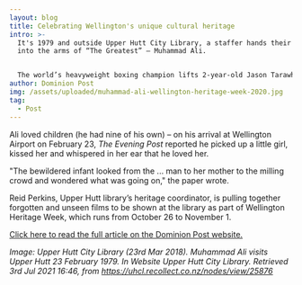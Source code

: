 ```yaml
---
layout: blog
title: Celebrating Wellington's unique cultural heritage
intro: >-
  It's 1979 and outside Upper Hutt City Library, a staffer hands their child
  into the arms of “The Greatest” – Muhammad Ali.


  The world’s heavyweight boxing champion lifts 2-year-old Jason Tarawhiti to his cheek for a hug and a photograph is taken. Television crews are everywhere. Having won the title five months prior, Ali was in the city simply because Heretaunga-based coach Alan Scaife had invited him.
author: Dominion Post
img: /assets/uploaded/muhammad-ali-wellington-heritage-week-2020.jpg
tag:
  - Post
---
```

Ali loved children (he had nine of his own) – on his arrival at Wellington Airport on February 23, *The Evening Post* reported he picked up a little girl, kissed her and whispered in her ear that he loved her.

"The bewildered infant looked from the ... man to her mother to the milling crowd and wondered what was going on," the paper wrote.

Reid Perkins, Upper Hutt library’s heritage coordinator, is pulling together forgotten and unseen films to be shown at the library as part of Wellington Heritage Week, which runs from October 26 to November 1. 

[Click here to read the full article on the Dominion Post website. ](https://www.stuff.co.nz/dominion-post/culture/123024160/celebrating-wellingtons-unique-cultural-heritage)



*Image: Upper Hutt City Library (23rd Mar 2018). Muhammad Ali visits Upper Hutt 23 February 1979. In Website Upper Hutt City Library. Retrieved 3rd Jul 2021 16:46, from https://uhcl.recollect.co.nz/nodes/view/25876*